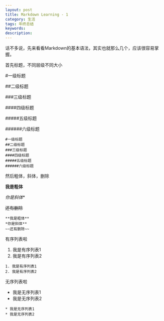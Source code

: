 ```yaml
---
layout: post
title: Markdown Learning - 1
category: 生活
tags: 年终总结
keywords:
description:
---
```

话不多说，先来看看Markdown的基本语法，其实也就那么几个，应该很容易掌握。

首先标题，不同层级不同大小

#一级标题

##二级标题

###三级标题

####四级标题

#####五级标题

######六级标题

```
#一级标题
##二级标题
###三级标题
####四级标题
#####五级标题
######六级标题
```

然后粗体，斜体，删除

**我是粗体**

*你是斜体**

~~还有删除~~

```
**我是粗体**
*你是斜体**
~~还有删除~~
```

有序列表啦

1. 我是有序列表1
2. 我是有序列表2

```
1. 我是有序列表1
2. 我是有序列表2
```

无序列表啦

* 我是无序列表1
* 我是无序列表2

```
* 我是无序列表1
* 我是无序列表2
```
